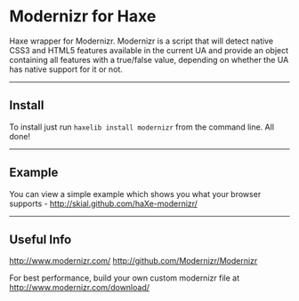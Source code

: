# Modernizr for Haxe #

Haxe wrapper for Modernizr. Modernizr is a script that will detect native CSS3 and 
HTML5 features available in the current UA and provide an object containing all 
features with a true/false value, depending on whether the UA has native support 
for it or not.

---

## Install ##

To install just run ```haxelib install modernizr``` from the command line. All done!

---

## Example ##

You can view a simple example which shows you what your browser supports - http://skial.github.com/haXe-modernizr/

---

## Useful Info ##

http://www.modernizr.com/
http://github.com/Modernizr/Modernizr

For best performance, build your own custom modernizr file at http://www.modernizr.com/download/